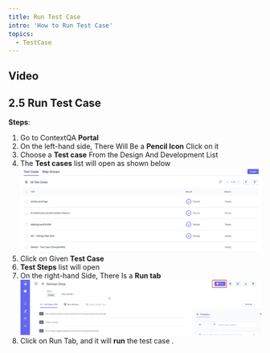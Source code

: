 ```yaml
---
title: Run Test Case
intro: 'How to Run Test Case'
topics:
  - TestCase
---
```


## Video

## <a name="_smb7abz14la0"></a>**2.5 Run Test Case** 

**Steps**: 

1. Go to ContextQA **Portal** 
2. On the left-hand side, There Will Be a **Pencil Icon** Click on it 
3. Choose a **Test case** From the Design And Development List 
4. The **Test cases** list will open as shown below
![](imgs/test-case-list.png)
5. Click on Given **Test Case**
6. **Test Steps** list will open
7. On the right-hand Side, There Is a **Run tab**
![](imgs/run-tab.png)
8. Click on Run Tab, and it will **run** the test case .